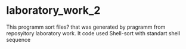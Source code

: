 # laboratory_work_2
This programm sort files? that was generated by pragramm from reposyitory laboratory work. It code used Shell-sort with standart shell sequence
